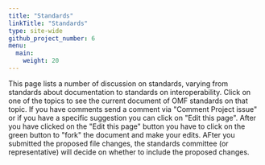 ```yaml
---
title: "Standards"
linkTitle: "Standards"
type: site-wide
github_project_number: 6
menu:
  main:
    weight: 20
---
```


This page lists a number of discussion on standards, varying from standards about documentation to standards on interoperability. Click on one of the topics to see the current document of OMF standards on that topic. If you have comments send a comment via "Comment Project issue" or if you have a specific suggestion you can click on "Edit this page". After you have clicked on the "Edit this page" button you have to click on the green button to "fork" the document and make your edits. AFter you submitted the proposed file changes, the standards committee (or representative) will decide on whether to include the proposed changes.
